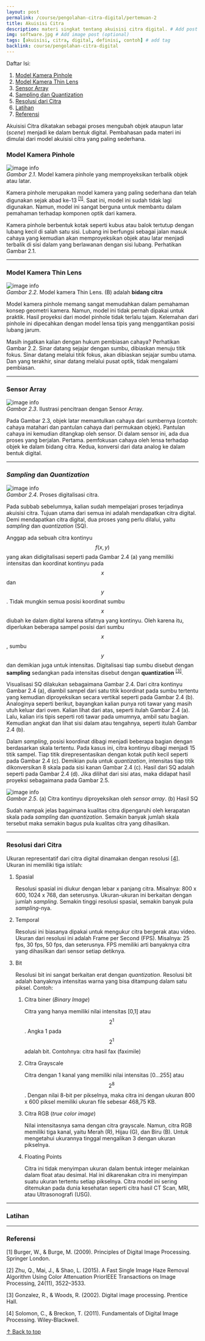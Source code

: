 ```yaml
---
layout: post
permalink: /course/pengolahan-citra-digital/pertemuan-2
title: Akuisisi Citra
description: materi singkat tentang akuisisi citra digital. # Add post description (optional)
img: software.jpg # Add image post (optional)
tags: [akuisisi, citra, digital, definisi, contoh] # add tag
backlink: course/pengolahan-citra-digital
---
```



Daftar Isi:
1. [Model Kamera Pinhole](#model-kamera-pinhole)
1. [Model Kamera Thin Lens](#model-kamera-thin-lens)
1. [Sensor Array](#sensor-array)
1. [Sampling dan Quantization](#sampling-dan-quantization)
1. [Resolusi dari Citra](#resolusi-dari-citra)
1. [Latihan](#latihan)
1. [Referensi](#referensi)

Akuisisi Citra dikatakan sebagai proses mengubah objek ataupun latar (*scene*) menjadi ke dalam bentuk digital. Pembahasan pada materi ini dimulai dari model akuisisi citra yang paling sederhana.  

### Model Kamera Pinhole ###

![image info]({{site_url}}/images/pinhole_camera.png)   
*Gambar 2.1*. Model kamera pinhole yang memproyeksikan terbalik objek atau latar.

Kamera pinhole merupakan model kamera yang paling sederhana dan telah digunakan sejak abad ke-13 <sup>[[1]](#ref1)</sup>. Saat ini, model ini sudah tidak lagi digunakan. Namun, model ini sangat berguna untuk membantu dalam pemahaman terhadap komponen optik dari kamera. 

Kamera pinhole berbentuk kotak seperti kubus atau balok tertutup dengan lubang kecil di salah satu sisi. Lubang ini berfungsi sebagai jalan masuk cahaya yang kemudian akan memproyeksikan objek atau latar menjadi terbalik di sisi dalam yang berlawanan dengan sisi lubang. Perhatikan Gambar 2.1.

---

### Model Kamera Thin Lens ###


![image info]({{site_url}}/images/thin_lens.jpg)   
*Gambar 2.2*. Model kamera Thin Lens. (B) adalah **bidang citra**

Model kamera pinhole memang sangat memudahkan dalam pemahaman konsep geometri kamera. Namun, model ini tidak pernah dipakai untuk praktik. Hasil proyeksi dari model pinhole tidak terlalu tajam. Kelemahan dari pinhole ini dipecahkan dengan model lensa tipis yang menggantikan posisi lubang jarum. 

Masih ingatkan kalian dengan hukum pembiasan cahaya? Perhatikan Gambar 2.2. Sinar datang sejajar dengan sumbu, dibiaskan menuju titik fokus. Sinar datang melalui titik fokus, akan dibiaskan sejajar sumbu utama. Dan yang terakhir, sinar datang melalui pusat optik, tidak mengalami pembiasan. 

---

### Sensor Array ###

![image info]({{site_url}}/images/imaging.png)   
*Gambar 2.3*. Ilustrasi pencitraan dengan Sensor Array.

Pada Gambar 2.3, objek latar memantulkan cahaya dari sumbernya (contoh: cahaya matahari dan pantulan cahaya dari permukaan objek). Pantulan cahaya ini kemudian ditangkap oleh sensor. Di dalam sensor ini, ada dua proses yang berjalan. Pertama. pemfokusan cahaya oleh lensa terhadap objek ke dalam bidang citra. Kedua, konversi dari data analog ke dalam bentuk digital.

---

### *Sampling* dan *Quantization* ###

![image info]({{site_url}}/images/sampling_quantization.jpg)   
*Gambar 2.4*. Proses digitalisasi citra.


Pada subbab sebelumnya, kalian sudah mempelajari proses terjadinya akuisisi citra. Tujuan utama dari semua ini adalah mendapatkan citra digital. Demi mendapatkan citra digital, dua proses yang perlu dilalui, yaitu *sampling* dan *quantization* (SQ). 

Anggap ada sebuah citra kontinyu $$ f(x,y) $$ yang akan didigitalisasi seperti pada Gambar 2.4 (a) yang memiliki intensitas dan koordinat kontinyu pada $$ x $$ dan $$ y $$. Tidak mungkin semua posisi koordinat sumbu $$ x $$ diubah ke dalam digital karena sifatnya yang kontinyu. Oleh karena itu, diperlukan beberapa sampel posisi dari sumbu $$ x $$, sumbu $$ y $$ dan demikian juga untuk intensitas. Digitalisasi tiap sumbu disebut dengan **sampling** sedangkan pada intensitas disebut dengan **quantization** <sup>[[3]](#ref3)</sup>. 

Visualisasi SQ dilakukan sebagaimana Gambar 2.4. Dari citra kontinyu Gambar 2.4 (a), diambil sampel dari satu titik koordinat pada sumbu tertentu yang kemudian diproyeksikan secara vertikal seperti pada Gambar 2.4 (b). Analoginya seperti berikut, bayangkan kalian punya roti tawar yang masih utuh keluar dari oven. Kalian lihat dari atas, seperti itulah Gambar 2.4 (a). Lalu, kalian iris tipis seperti roti tawar pada umumnya, ambil satu bagian. Kemudian angkat dan lihat sisi dalam atau tengahnya, seperti itulah Gambar 2.4 (b). 

Dalam *sampling*, posisi koordinat dibagi menjadi beberapa bagian dengan berdasarkan skala tertentu. Pada kasus ini, citra kontinyu dibagi menjadi 15 titik sampel. Tiap titik direpresentasikan dengan kotak putih kecil seperti pada Gambar 2.4 (c). Demikian pula untuk *quantization*, intensitas tiap titik dikonversikan 8 skala pada sisi kanan Gambar 2.4 (c). Hasil dari SQ adalah seperti pada Gambar 2.4 (d). Jika dilihat dari sisi atas, maka didapat hasil proyeksi sebagaimana pada Gambar 2.5. 

![image info]({{site_url}}/images/sampling_quantization_projected.jpg)   
*Gambar 2.5*. (a) Citra kontinyu diproyeksikan oleh *sensor array*. (b) Hasil SQ

Sudah nampak jelas bagaimana kualitas citra dipengaruhi oleh kerapatan skala pada *sampling* dan *quantization*. Semakin banyak jumlah skala tersebut maka semakin bagus pula kualitas citra yang dihasilkan.


---

### Resolusi dari Citra ###

Ukuran representatif dari citra digital dinamakan dengan resolusi [[4]](#ref4). Ukuran ini memiliki tiga istilah:

   1. Spasial

      Resolusi spasial ini diukur dengan lebar x panjang citra. Misalnya: 800 x 600, 1024 x 768, dan seterusnya. Ukuran-ukuran ini berkaitan dengan jumlah *sampling*. Semakin tinggi resolusi spasial, semakin banyak pula *sampling*-nya.

   1. Temporal

      Resolusi ini biasanya dipakai untuk mengukur citra bergerak atau video. Ukuran dari resolusi ini adalah Frame per Second (FPS). Misalnya: 25 fps, 30 fps, 50 fps, dan seterusnya. FPS memiliki arti banyaknya citra yang dihasilkan dari sensor setiap detiknya.

   1. Bit

      Resolusi bit ini sangat berkaitan erat dengan *quantization*. Resolusi bit adalah banyaknya intensitas warna yang bisa ditampung dalam satu piksel. Contoh:
      
      1. Citra biner (*Binary Image*)

         Citra yang hanya memiliki nilai intensitas [0,1] atau $$ 2^1 $$. Angka 1 pada $$ 2^1 $$ adalah bit. Contohnya: citra hasil fax (faximile)

      1. Citra Grayscale

         Citra dengan 1 kanal yang memiliki nilai intensitas [0...255] atau $$ 2^8 $$. Dengan nilai 8-bit per pikselnya, maka citra ini dengan ukuran 800 x 600 piksel memiliki ukuran file sebesar 468,75 KB.

      1. Citra RGB (*true color image*)

         Nilai intensitasnya sama dengan citra grayscale. Namun, citra RGB memiliki tiga kanal, yaitu Merah (R), Hijau (G), dan Biru (B). Untuk mengetahui ukurannya tinggal mengalikan 3 dengan ukuran pikselnya.

      1. Floating Points

         Citra ini tidak menyimpan ukuran dalam bentuk integer melainkan dalam float atau desimal. Hal ini dikarenakan citra ini menyimpan suatu ukuran tertentu setiap pikselnya. Citra model ini sering ditemukan pada dunia kesehatan seperti citra hasil CT Scan, MRI, atau Ultrasonografi (USG).    

      
---

### Latihan ###

---

### Referensi ###


   <a id="ref1">[1]</a> Burger, W., & Burge, M. (2009). Principles of Digital Image Processing. Springer London.

   <a id="ref2">[2]</a> Zhu, Q., Mai, J., & Shao, L. (2015). A Fast Single Image Haze Removal Algorithm Using Color Attenuation PriorIEEE Transactions on Image Processing, 24(11), 3522–3533.

   <a id="ref3">[3]</a> Gonzalez, R., & Woods, R. (2002). Digital image processing. Prentice Hall.

   <a id="ref4">[4]</a> Solomon, C., & Breckon, T. (2011). Fundamentals of Digital Image Processing. Wiley-Blackwell.



<a href="#top">&#8593; Back to top</a>

